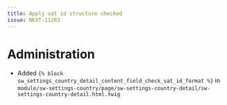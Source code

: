 ```yaml
---
title: Apply vat id structure checked
issue: NEXT-11263
---
```

# Administration
* Added `{% block sw_settings_country_detail_content_field_check_vat_id_format %}` in `module/sw-settings-country/page/sw-settings-country-detail/sw-settings-country-detail.html.twig`
